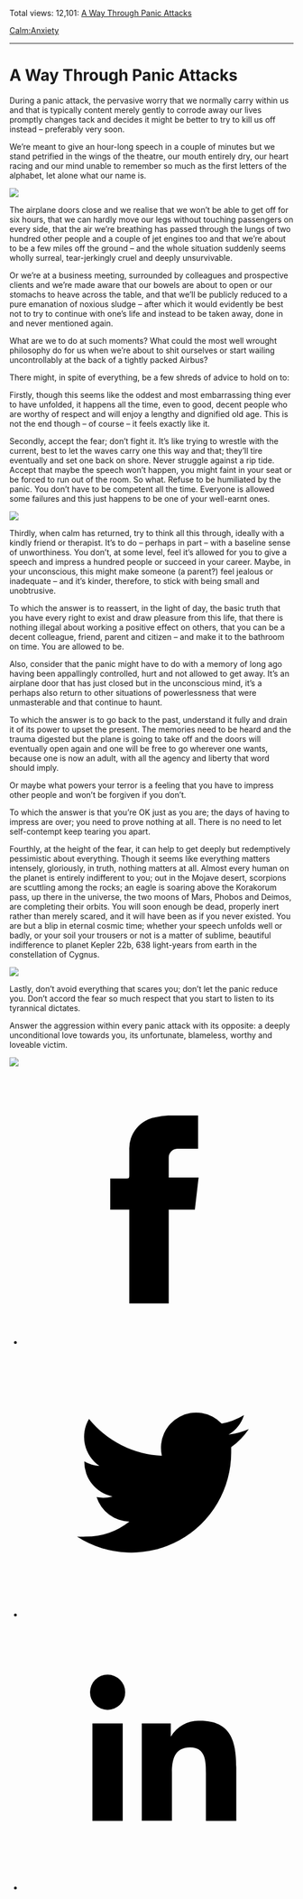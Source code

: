 Total views: 12,101: [A Way Through Panic Attacks](https://www.theschooloflife.com/thebookoflife/a-way-through-panic-attacks/)

[Calm:](https://www.theschooloflife.com/thebookoflife/category/calm/)[Anxiety](https://www.theschooloflife.com/thebookoflife/category/calm/anxiety/)

* * *

# A Way Through Panic Attacks
<style>
						.alignnone {
  display: block;
  margin-left: auto;
  margin-right: auto;
  align: center:
}

.addtoany_share_save_container {
display:none;
}

.wp-block-image {
		display: block;
  margin-left: auto;
  margin-right: auto;
  width: 50%;
}

.aligncenter {
display: block;
  margin-left: auto;
  margin-right: auto;
  align: center:
}

@media only screen and (max-width: 500px) {
  .wp-block-image {
		display: block;
  margin-left: auto;
  margin-right: auto;
  width: 100%;
} }

h1 {max-width: 600px !important;
}
.s18-single-post .content-area .site-main article .post-cat-header-display + .old-wrapper p {
    font-size: 1.200em
}
						</style>

During a panic attack, the pervasive worry that we normally carry within us and that is typically content merely gently to corrode away our lives promptly changes tack and decides it might be better to try to kill us off instead – preferably very soon.

We’re meant to give an hour-long speech in a couple of minutes but we stand petrified in the wings of the theatre, our mouth entirely dry, our heart racing and our mind unable to remember so much as the first letters of the alphabet, let alone what our name is.

![](https://www.theschooloflife.com/thebookoflife/wp-content/uploads/2019/03/Panic-Attack-1-1024x874.jpg)

The airplane doors close and we realise that we won’t be able to get off for six hours, that we can hardly move our legs without touching passengers on every side, that the air we’re breathing has passed through the lungs of two hundred other people and a couple of jet engines too and that we’re about to be a few miles off the ground – and the whole situation suddenly seems wholly surreal, tear-jerkingly cruel and deeply unsurvivable.

Or we’re at a business meeting, surrounded by colleagues and prospective clients and we’re made aware that our bowels are about to open or our stomachs to heave across the table, and that we’ll be publicly reduced to a pure emanation of noxious sludge – after which it would evidently be best not to try to continue with one’s life and instead to be taken away, done in and never mentioned again.

What are we to do at such moments? What could the most well wrought philosophy do for us when we’re about to shit ourselves or start wailing uncontrollably at the back of a tightly packed Airbus?

There might, in spite of everything, be a few shreds of advice to hold on to:

Firstly, though this seems like the oddest and most embarrassing thing ever to have unfolded, it happens all the time, even to good, decent people who are worthy of respect and will enjoy a lengthy and dignified old age. This is not the end though – of course – it feels exactly like it.

Secondly, accept the fear; don’t fight it. It’s like trying to wrestle with the current, best to let the waves carry one this way and that; they’ll tire eventually and set one back on shore. Never struggle against a rip tide. Accept that maybe the speech won’t happen, you might faint in your seat or be forced to run out of the room. So what. Refuse to be humiliated by the panic. You don’t have to be competent all the time. Everyone is allowed some failures and this just happens to be one of your well-earnt ones.

![](https://www.theschooloflife.com/thebookoflife/wp-content/uploads/2019/03/Panic-Attack-2-1-1024x771.jpg)

Thirdly, when calm has returned, try to think all this through, ideally with a kindly friend or therapist. It’s to do – perhaps in part – with a baseline sense of unworthiness. You don’t, at some level, feel it’s allowed for you to give a speech and impress a hundred people or succeed in your career. Maybe, in your unconscious, this might make someone (a parent?) feel jealous or inadequate – and it’s kinder, therefore, to stick with being small and unobtrusive.

To which the answer is to reassert, in the light of day, the basic truth that you have every right to exist and draw pleasure from this life, that there is nothing illegal about working a positive effect on others, that you can be a decent colleague, friend, parent and citizen – and make it to the bathroom on time. You are allowed to be.

Also, consider that the panic might have to do with a memory of long ago having been appallingly controlled, hurt and not allowed to get away. It’s an airplane door that has just closed but in the unconscious mind, it’s a perhaps also return to other situations of powerlessness that were unmasterable and that continue to haunt.

To which the answer is to go back to the past, understand it fully and drain it of its power to upset the present. The memories need to be heard and the trauma digested but the plane is going to take off and the doors will eventually open again and one will be free to go wherever one wants, because one is now an adult, with all the agency and liberty that word should imply.

Or maybe what powers your terror is a feeling that you have to impress other people and won’t be forgiven if you don’t.

To which the answer is that you’re OK just as you are; the days of having to impress are over; you need to prove nothing at all. There is no need to let self-contempt keep tearing you apart.

Fourthly, at the height of the fear, it can help to get deeply but redemptively pessimistic about everything. Though it seems like everything matters intensely, gloriously, in truth, nothing matters at all. Almost every human on the planet is entirely indifferent to you; out in the Mojave desert, scorpions are scuttling among the rocks; an eagle is soaring above the Korakorum pass, up there in the universe, the two moons of Mars, Phobos and Deimos, are completing their orbits. You will soon enough be dead, properly inert rather than merely scared, and it will have been as if you never existed. You are but a blip in eternal cosmic time; whether your speech unfolds well or badly, or your soil your trousers or not is a matter of sublime, beautiful indifference to planet Kepler 22b, 638 light-years from earth in the constellation of Cygnus.

![](https://www.theschooloflife.com/thebookoflife/wp-content/uploads/2019/03/Panic-Attach-3-1024x739.jpg)

Lastly, don’t avoid everything that scares you; don’t let the panic reduce you. Don’t accord the fear so much respect that you start to listen to its tyrannical dictates.

Answer the aggression within every panic attack with its opposite: a deeply unconditional love towards you, its unfortunate, blameless, worthy and loveable victim.

[![](https://img.youtube.com/vi/lbJv4AiDatg/0.jpg)](https://www.youtube.com/embed/lbJv4AiDatg '')
<style>
    .iframe-class { display: block !important; }
</style>

- [<svg xmlns="http://www.w3.org/2000/svg" viewbox="0 0 26 26"><title>Facebook</title>
                    <g>
                        <path d="M8.38,10H9.92c.2,0,.29,0,.29-.28,0-.82,0-1.64,0-2.46a3.05,3.05,0,0,1,2.57-3.15A7.22,7.22,0,0,1,14,3.95c.86,0,1.71,0,2.57,0h.25v3.2h-2A.85.85,0,0,0,14,8c0,.62,0,1.24,0,1.91h2.87L16.51,13H14v9H10.21V13H8.38Z"></path>
                    </g>
                </svg>](http://www.facebook.com/sharer/sharer.php?u=https://www.theschooloflife.com/thebookoflife/a-way-through-panic-attacks/)
- [<svg xmlns="http://www.w3.org/2000/svg" viewbox="0 0 26 26"><title>Twitter</title>
                    <path d="M21.69,7.9a6.75,6.75,0,0,1-1.94.53,3.39,3.39,0,0,0,1.48-1.87,6.76,6.76,0,0,1-2.14.82,3.38,3.38,0,0,0-5.75,3.08,9.59,9.59,0,0,1-7-3.53,3.38,3.38,0,0,0,1,4.51A3.36,3.36,0,0,1,5.89,11v0A3.38,3.38,0,0,0,8.6,14.37a3.39,3.39,0,0,1-1.53.06,3.38,3.38,0,0,0,3.15,2.35A6.78,6.78,0,0,1,6,18.22a6.87,6.87,0,0,1-.81,0A9.6,9.6,0,0,0,20,10.08q0-.22,0-.44A6.86,6.86,0,0,0,21.69,7.9Z"></path>
                </svg>](http://twitter.com/share?url=https://www.theschooloflife.com/thebookoflife/a-way-through-panic-attacks/&text=&via=theschooloflife)
- [<svg xmlns="http://www.w3.org/2000/svg" viewbox="0 0 26 26"><title>LinkedIn</title>
<path class="cls-2" d="M6.67,10H9.58v9.36H6.67ZM8.13,5.32A1.69,1.69,0,1,1,6.44,7,1.69,1.69,0,0,1,8.13,5.32"></path><path class="cls-2" d="M11.41,10H14.2v1.28h0A3.06,3.06,0,0,1,17,9.75c2.95,0,3.49,1.94,3.49,4.46v5.14H17.57V14.79c0-1.09,0-2.48-1.51-2.48s-1.75,1.18-1.75,2.4v4.63H11.41Z"></path></svg>](https://www.linkedin.com/shareArticle?mini=true&url=https://www.theschooloflife.com/thebookoflife/a-way-through-panic-attacks/)
